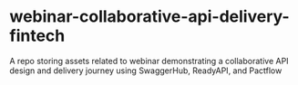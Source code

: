# webinar-collaborative-api-delivery-fintech
A repo storing assets related to webinar demonstrating a collaborative API design and delivery journey using SwaggerHub, ReadyAPI, and Pactflow
